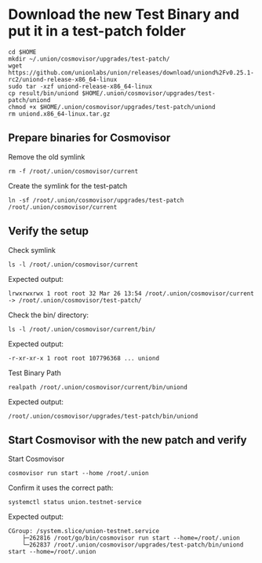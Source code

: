 # Download the new Test Binary and put it in a test-patch folder
```
cd $HOME
mkdir ~/.union/cosmovisor/upgrades/test-patch/
wget https://github.com/unionlabs/union/releases/download/uniond%2Fv0.25.1-rc2/uniond-release-x86_64-linux
sudo tar -xzf uniond-release-x86_64-linux
cp result/bin/uniond $HOME/.union/cosmovisor/upgrades/test-patch/uniond
chmod +x $HOME/.union/cosmovisor/upgrades/test-patch/uniond
rm uniond.x86_64-linux.tar.gz
```

## Prepare binaries for Cosmovisor

Remove the old symlink
```
rm -f /root/.union/cosmovisor/current
```
Create the symlink for the test-patch
```
ln -sf /root/.union/cosmovisor/upgrades/test-patch /root/.union/cosmovisor/current
```

## Verify the setup
Check symlink
```
ls -l /root/.union/cosmovisor/current
```
Expected output:
```
lrwxrwxrwx 1 root root 32 Mar 26 13:54 /root/.union/cosmovisor/current -> /root/.union/cosmovisor/test-patch/
```
Check the bin/ directory:
```
ls -l /root/.union/cosmovisor/current/bin/
```
Expected output:
```
-r-xr-xr-x 1 root root 107796368 ... uniond
```
Test Binary Path
```
realpath /root/.union/cosmovisor/current/bin/uniond
```
Expected output:
```
/root/.union/cosmovisor/upgrades/test-patch/bin/uniond
```

## Start Cosmovisor with the new patch and verify
Start Cosmovisor
```
cosmovisor run start --home /root/.union
```
Confirm it uses the correct path:
```
systemctl status union.testnet-service
```
Expected output:
```
CGroup: /system.slice/union-testnet.service
    ├─262816 /root/go/bin/cosmovisor run start --home=/root/.union
    └─262837 /root/.union/cosmovisor/upgrades/test-patch/bin/uniond start --home=/root/.union
```
